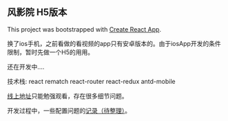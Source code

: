## 风影院 H5版本

This project was bootstrapped with [Create React App](https://github.com/facebook/create-react-app).

换了ios手机，之前看做的看视频的app只有安卓版本的。由于iosApp开发的条件限制，暂时先做一个H5的用用。

还在开发中....

技术栈: react rematch react-router react-redux antd-mobile

[线上地址](http://movie.zackdk.top/)只能勉强观看，存在很多细节问题。

开发过程中，一些配置问题的[记录（待整理）](https://link)。
